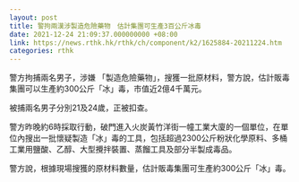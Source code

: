 ```yaml
---
layout: post
title: 警拘兩漢涉製造危險藥物　估計集團可生產3百公斤冰毒
date: 2021-12-24 21:09:37.000000000 +08:00
link: https://news.rthk.hk/rthk/ch/component/k2/1625884-20211224.htm
categories: rthk
---
```


警方拘捕兩名男子，涉嫌 「製造危險藥物」，搜獲一批原材料，警方說，估計販毒集團可以生產約300公斤「冰」毒，市值近2億4千萬元。

被捕兩名男子分別21及24歲，正被扣查。

警方昨晚約6時採取行動，破門進入火炭黃竹洋街一幢工業大廈的一個單位，在單位內搜出一批懷疑製造「冰」毒的工具，包括超過2300公斤粉狀化學原料、多桶工業用鹽酸、乙醇、大型攪拌裝置、蒸餾工具及部分半製成毒品。

警方說，根據現場搜獲的原材料數量，估計販毒集團可生產約300公斤「冰」毒。
